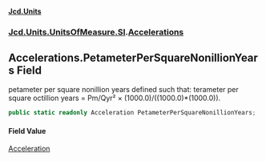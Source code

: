#### [Jcd.Units](index 'index')
### [Jcd.Units.UnitsOfMeasure.SI](Jcd.Units.UnitsOfMeasure.SI 'Jcd.Units.UnitsOfMeasure.SI').[Accelerations](Accelerations 'Jcd.Units.UnitsOfMeasure.SI.Accelerations')

## Accelerations.PetameterPerSquareNonillionYears Field

petameter per square nonillion years defined such that: terameter per square octillion years = Pm/Qyr² ×
(1000.0)/((1000.0)*(1000.0)).

```csharp
public static readonly Acceleration PetameterPerSquareNonillionYears;
```

#### Field Value
[Acceleration](Acceleration 'Jcd.Units.UnitTypes.Acceleration')